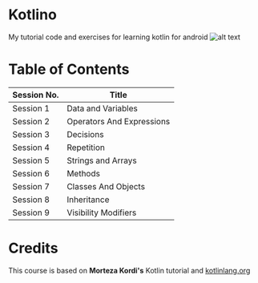 # Kotlino
My tutorial code and exercises for learning kotlin for android
![alt text](https://miro.medium.com/max/648/1*gZ9XF80M8yOasLiFUzL07g.png)

# Table of Contents
| Session No. | Title | 
| ----------- | ----- |
| Session 1 | Data and Variables |
| Session 2 | Operators And Expressions |
| Session 3 | Decisions |
| Session 4 | Repetition |
| Session 5 | Strings and Arrays |
| Session 6 | Methods |
| Session 7 | Classes And Objects |
| Session 8 | Inheritance |
| Session 9 | Visibility Modifiers |

# Credits
This course is based on **Morteza Kordi's** Kotlin tutorial and [kotlinlang.org](https://kotlinlang.org/docs/reference)

